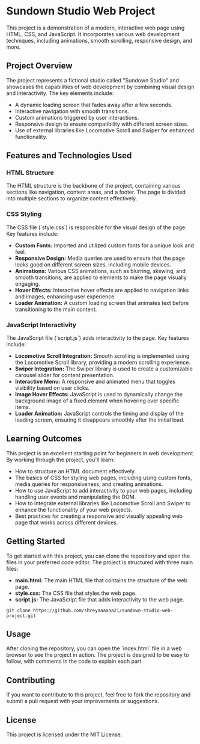 <!DOCTYPE html>
<html lang="en">
<head>
    <meta charset="UTF-8">
    <meta name="viewport" content="width=device-width, initial-scale=1.0">
    
</head>
<body>

<h1>Sundown Studio Web Project</h1>

<p>This project is a demonstration of a modern, interactive web page using HTML, CSS, and JavaScript. It incorporates various web development techniques, including animations, smooth scrolling, responsive design, and more.</p>

<h2>Project Overview</h2>
<p>The project represents a fictional studio called "Sundown Studio" and showcases the capabilities of web development by combining visual design and interactivity. The key elements include:</p>
<ul>
    <li>A dynamic loading screen that fades away after a few seconds.</li>
    <li>Interactive navigation with smooth transitions.</li>
    <li>Custom animations triggered by user interactions.</li>
    <li>Responsive design to ensure compatibility with different screen sizes.</li>
    <li>Use of external libraries like Locomotive Scroll and Swiper for enhanced functionality.</li>
</ul>

<h2>Features and Technologies Used</h2>

<h3>HTML Structure</h3>
<p>The HTML structure is the backbone of the project, containing various sections like navigation, content areas, and a footer. The page is divided into multiple sections to organize content effectively.</p>

<h3>CSS Styling</h3>
<p>The CSS file (`style.css`) is responsible for the visual design of the page. Key features include:</p>
<ul>
    <li><strong>Custom Fonts:</strong> Imported and utilized custom fonts for a unique look and feel.</li>
    <li><strong>Responsive Design:</strong> Media queries are used to ensure that the page looks good on different screen sizes, including mobile devices.</li>
    <li><strong>Animations:</strong> Various CSS animations, such as blurring, skewing, and smooth transitions, are applied to elements to make the page visually engaging.</li>
    <li><strong>Hover Effects:</strong> Interactive hover effects are applied to navigation links and images, enhancing user experience.</li>
    <li><strong>Loader Animation:</strong> A custom loading screen that animates text before transitioning to the main content.</li>
</ul>

<h3>JavaScript Interactivity</h3>
<p>The JavaScript file (`script.js`) adds interactivity to the page. Key features include:</p>
<ul>
    <li><strong>Locomotive Scroll Integration:</strong> Smooth scrolling is implemented using the Locomotive Scroll library, providing a modern scrolling experience.</li>
    <li><strong>Swiper Integration:</strong> The Swiper library is used to create a customizable carousel slider for content presentation.</li>
    <li><strong>Interactive Menu:</strong> A responsive and animated menu that toggles visibility based on user clicks.</li>
    <li><strong>Image Hover Effects:</strong> JavaScript is used to dynamically change the background image of a fixed element when hovering over specific items.</li>
    <li><strong>Loader Animation:</strong> JavaScript controls the timing and display of the loading screen, ensuring it disappears smoothly after the initial load.</li>
</ul>

<h2>Learning Outcomes</h2>
<p>This project is an excellent starting point for beginners in web development. By working through the project, you'll learn:</p>
<ul>
    <li>How to structure an HTML document effectively.</li>
    <li>The basics of CSS for styling web pages, including using custom fonts, media queries for responsiveness, and creating animations.</li>
    <li>How to use JavaScript to add interactivity to your web pages, including handling user events and manipulating the DOM.</li>
    <li>How to integrate external libraries like Locomotive Scroll and Swiper to enhance the functionality of your web projects.</li>
    <li>Best practices for creating a responsive and visually appealing web page that works across different devices.</li>
</ul>

<h2>Getting Started</h2>
<p>To get started with this project, you can clone the repository and open the files in your preferred code editor. The project is structured with three main files:</p>
<ul>
    <li><strong>main.html:</strong> The main HTML file that contains the structure of the web page.</li>
    <li><strong>style.css:</strong> The CSS file that styles the web page.</li>
    <li><strong>script.js:</strong> The JavaScript file that adds interactivity to the web page.</li>
</ul>

<pre><code>git clone https://github.com/shreyaaaaaa21/sundown-studio-web-project.git</code></pre>

<h2>Usage</h2>
<p>After cloning the repository, you can open the `index.html` file in a web browser to see the project in action. The project is designed to be easy to follow, with comments in the code to explain each part.</p>

<h2>Contributing</h2>
<p>If you want to contribute to this project, feel free to fork the repository and submit a pull request with your improvements or suggestions.</p>

<h2>License</h2>
<p>This project is licensed under the MIT License.</p>

</body>
</html>
